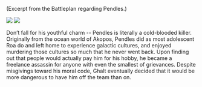 (Excerpt from the Battleplan regarding Pendles.)

<img src="BattleplanHeader_2.jpg">

<img src="PENDLESconcept.jpg">

Don’t fall for his youthful charm -- Pendles is literally a cold-blooded killer. Originally from the ocean world of Akopos, Pendles did as most adolescent Roa do and left home to experience galactic cultures, and enjoyed murdering those cultures so much that he never went back. Upon finding out that people would actually pay him for his hobby, he became a freelance assassin for anyone with even the smallest of grievances. Despite misgivings toward his moral code, Ghalt eventually decided that it would be more dangerous to have him off the team than on.